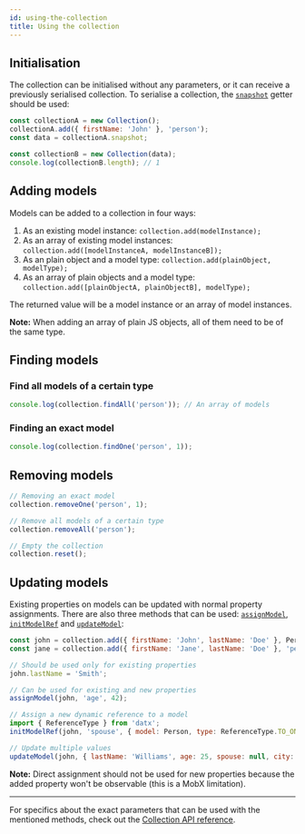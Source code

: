 ```yaml
---
id: using-the-collection
title: Using the collection
---
```


## Initialisation

The collection can be initialised without any parameters, or it can receive a previously serialised collection. To serialise a collection, the [`snapshot`](../api-reference/collection#snapshot) getter should be used:

```javascript
const collectionA = new Collection();
collectionA.add({ firstName: 'John' }, 'person');
const data = collectionA.snapshot;

const collectionB = new Collection(data);
console.log(collectionB.length); // 1
```

## Adding models

Models can be added to a collection in four ways:

1. As an existing model instance: `collection.add(modelInstance);`
2. As an array of existing model instances: `collection.add([modelInstanceA, modelInstanceB]);`
3. As an plain object and a model type: `collection.add(plainObject, modelType);`
4. As an array of plain objects and a model type: `collection.add([plainObjectA, plainObjectB], modelType);`

The returned value will be a model instance or an array of model instances.

**Note:** When adding an array of plain JS objects, all of them need to be of the same type.

## Finding models

### Find all models of a certain type

```javascript
console.log(collection.findAll('person')); // An array of models
```

### Finding an exact model

```javascript
console.log(collection.findOne('person', 1));
```

## Removing models

```javascript
// Removing an exact model
collection.removeOne('person', 1);

// Remove all models of a certain type
collection.removeAll('person');

// Empty the collection
collection.reset();
```

## Updating models

Existing properties on models can be updated with normal property assignments. There are also three methods that can be used: [`assignModel`](../api-reference/model#assignmodel), [`initModelRef`](../api-reference/model#initmodelref) and [`updateModel`](../api-reference/model#updatemodel):

```javascript
const john = collection.add({ firstName: 'John', lastName: 'Doe' }, Person); // Model class can be used as type
const jane = collection.add({ firstName: 'Jane', lastName: 'Doe' }, 'person'); // Type string/number is also valid

// Should be used only for existing properties
john.lastName = 'Smith';

// Can be used for existing and new properties
assignModel(john, 'age', 42);

// Assign a new dynamic reference to a model
import { ReferenceType } from 'datx';
initModelRef(john, 'spouse', { model: Person, type: ReferenceType.TO_ONE }, jane);

// Update multiple values
updateModel(john, { lastName: 'Williams', age: 25, spouse: null, city: 'San Francisco' });
```

**Note:** Direct assignment should not be used for new properties because the added property won't be observable (this is a MobX limitation).

---

For specifics about the exact parameters that can be used with the mentioned methods, check out the [Collection API reference](../api-reference/collection).
